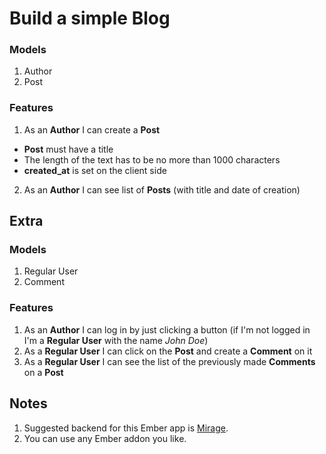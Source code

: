 # Build a simple Blog

### Models
1. Author
2. Post

### Features
1. As an **Author** I can create a **Post**
* **Post** must have a title
* The length of the text has to be no more than 1000 characters
* **created_at** is set on the client side
2. As an **Author** I can see list of **Posts** (with title and date of creation)

## Extra

### Models
1. Regular User
2. Comment

### Features
1. As an **Author** I can log in by just clicking a button (if I'm not logged in I'm a **Regular User** with the name *John Doe*)
2. As a **Regular User** I can click on the **Post** and create a **Comment** on it
3. As a **Regular User** I can see the list of the previously made **Comments** on a **Post**

## Notes
1. Suggested backend for this Ember app is [Mirage](http://www.ember-cli-mirage.com).
2. You can use any Ember addon you like.
